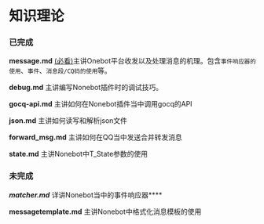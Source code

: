 # 知识理论

### 已完成

**message.md** <u>(必看)</u>主讲Onebot平台收发以及处理消息的机理。包含`事件响应器的使用`、`事件`、`消息段/CQ码的使用`等。

**debug.md** 主讲编写Nonebot插件时的调试技巧。

**gocq-api.md** 主讲如何在Nonebot插件当中调用gocq的API

**json.md** 主讲如何读写和解析json文件

**forward_msg.md** 主讲如何在QQ当中发送合并转发消息

**state.md** 主讲Nonebot中T_State参数的使用



### 未完成

***matcher.md*** 详讲Nonebot当中的事件响应器**<u></u>**

**messagetemplate.md** 主讲Nonebot中格式化消息模板的使用
